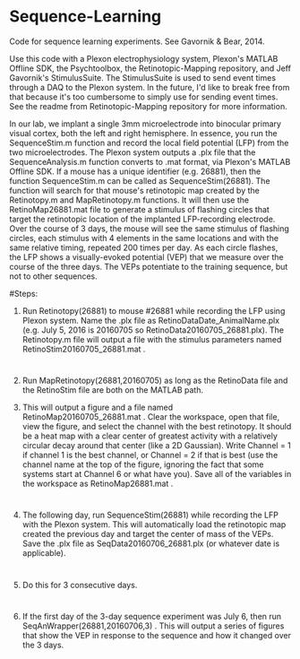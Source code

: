 # Sequence-Learning
Code for sequence learning experiments.  See Gavornik &amp; Bear, 2014. 

Use this code with a Plexon electrophysiology system, Plexon's MATLAB Offline SDK, the Psychtoolbox, the Retinotopic-Mapping repository, and Jeff Gavornik's StimulusSuite. The StimulusSuite is used to send event times through a DAQ to the Plexon system. In the future, I'd like to break free from that because it's too cumbersome to simply use for sending event times. See the readme from Retinotopic-Mapping repository for more information.  

In our lab, we implant a single 3mm microelectrode into binocular primary visual cortex, both the left and right hemisphere. In essence, you run the SequenceStim.m function and record the local field potential (LFP) from the two microelectrodes.  The Plexon system outputs a .plx file that the SequenceAnalysis.m function converts to .mat format, via Plexon's MATLAB Offline SDK.  If a mouse has a unique identifier (e.g. 26881), then the function SequenceStim.m can be called as SequenceStim(26881).  The function will search for that mouse's retinotopic map created by the Retinotopy.m and MapRetinotopy.m functions.  It will then use the RetinoMap26881.mat file to generate a stimulus of flashing circles that target the retinotopic location of the implanted LFP-recording electrode. Over the course of 3 days, the mouse will see the same stimulus of flashing circles, each stimulus with 4 elements in the same locations and with the same relative timing, repeated 200 times per day.  As each circle flashes, the LFP shows a visually-evoked potential (VEP) that we measure over the course of the three days.  The VEPs potentiate to the training sequence, but not to other sequences.

#Steps:
1) Run Retinotopy(26881) to mouse #26881 while recording the LFP using Plexon system. Name the .plx file as RetinoDataDate_AnimalName.plx (e.g. July 5, 2016 is 20160705 so RetinoData20160705_26881.plx).  The Retinotopy.m file will output a file with the stimulus parameters named RetinoStim20160705_26881.mat .
#
2) Run MapRetinotopy(26881,20160705) as long as the RetinoData file and the RetinoStim file are both on the MATLAB path.

3) This will output a figure and a file named RetinoMap20160705_26881.mat . Clear the workspace, open that file, view the figure, and select the channel with the best retinotopy.  It should be a heat map with a clear center of greatest activity with a relatively circular decay around that center (like a 2D Gaussian). Write Channel = 1 if channel 1 is the best channel, or Channel = 2 if that is best (use the channel name at the top of the figure, ignoring the fact that some systems start at Channel 6 or what have you). Save all of the variables in the workspace as RetinoMap26881.mat .
#
4) The following day, run SequenceStim(26881) while recording the LFP with the Plexon system.  This will automatically load the retinotopic map created the previous day and target the center of mass of the VEPs. Save the .plx file as SeqData20160706_26881.plx (or whatever date is applicable).
#
5) Do this for 3 consecutive days.
#
6) If the first day of the 3-day sequence experiment was July 6, then run SeqAnWrapper(26881,20160706,3) .  This will output a series of figures that show the VEP in response to the sequence and how it changed over the 3 days.
